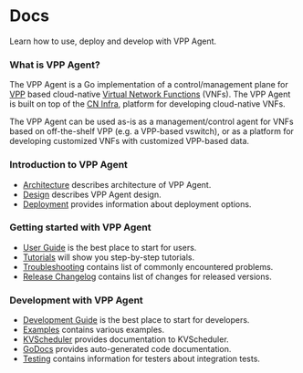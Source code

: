 # Docs

Learn how to use, deploy and develop with VPP Agent.

### What is VPP Agent?

The VPP Agent is a Go implementation of a control/management plane for
[VPP][fdio-vpp] based cloud-native [Virtual Network Functions][vnf] (VNFs). The VPP
Agent is built on top of the [CN Infra][cn-infra], platform for developing 
cloud-native VNFs.

The VPP Agent can be used as-is as a management/control agent for VNFs 
based on off-the-shelf VPP (e.g. a VPP-based vswitch), or as a
platform for developing customized VNFs with customized VPP-based data.

### Introduction to VPP Agent
- [Architecture](/docs/Architecture.md) describes architecture of VPP Agent.
- [Design](/docs/Design.md) describes VPP Agent design.
- [Deployment](/docs/Deployment.md) provides information about deployment options.
  
### Getting started with VPP Agent
- [User Guide](https://github.com/ligato/vpp-agent/wiki/user-guide) is the best place to start for users.
- [Tutorials](/docs/tutorials/README.md) will show you step-by-step tutorials.
- [Troubleshooting](https://github.com/ligato/vpp-agent/wiki/FAQ) contains list of commonly encountered problems.
- [Release Changelog](/CHANGELOG.md) contains list of changes for released versions.

### Development with VPP Agent
- [Development Guide](https://github.com/ligato/vpp-agent/wiki/user-guide) is the best place to start for developers.
- [Examples](/examples/README.md) contains various examples.
- [KVScheduler](/docs/kvscheduler/README.md) provides documentation to KVScheduler.
- [GoDocs](https://godoc.org/github.com/ligato/vpp-agent) provides auto-generated code documentation.
- [Testing](https://github.com/ligato/vpp-agent/wiki/testing/Testing) contains information for testers about integration tests.

[fdio-vpp]: https://fd.io/technology/#vpp
[vnf]: https://github.com/ligato/cn-infra/blob/master/docs/readmes/cn_virtual_function.md
[cn-infra]: https://github.com/ligato/cn-infra
